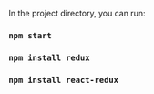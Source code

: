 In the project directory, you can run:

### `npm start`
### `npm install redux`
### `npm install react-redux`

